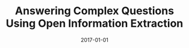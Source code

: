 ---
title: "Answering Complex Questions Using Open Information Extraction"
collection: publications
permalink: /publication/2017-01-01-Answering-Complex-Questions-Using-Open-Information-Extraction
date: 2017-01-01
venue: 'ACL'
---